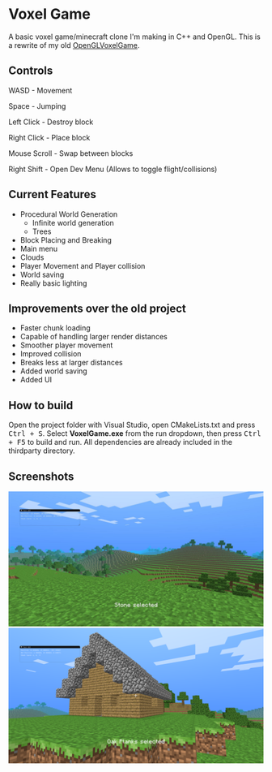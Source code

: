 # Voxel Game

A basic voxel game/minecraft clone I'm making in C++ and OpenGL.
This is a rewrite of my old [OpenGLVoxelGame](https://github.com/Werlog/OpenGLVoxelGame).

## Controls

WASD - Movement

Space - Jumping

Left Click - Destroy block

Right Click - Place block

Mouse Scroll - Swap between blocks

Right Shift - Open Dev Menu (Allows to toggle flight/collisions)

## Current Features

- Procedural World Generation
	- Infinite world generation
	- Trees
- Block Placing and Breaking
- Main menu
- Clouds
- Player Movement and Player collision
- World saving
- Really basic lighting

## Improvements over the old project

- Faster chunk loading
- Capable of handling larger render distances
- Smoother player movement
- Improved collision
- Breaks less at larger distances
- Added world saving
- Added UI

## How to build
Open the project folder with Visual Studio, open CMakeLists.txt and press <kbd>Ctrl + S</kbd>.
Select **VoxelGame.exe** from the run dropdown, then press <kbd>Ctrl + F5</kbd> to build and run.
All dependencies are already included in the thirdparty directory.

## Screenshots

![In-Game Screenshot](https://github.com/Werlog/VoxelGame/blob/1c354ab01821943649911ab68ea33b55d894ce40/screenshots/1.JPG)
![In-Game Screenshot](https://github.com/Werlog/VoxelGame/blob/1c354ab01821943649911ab68ea33b55d894ce40/screenshots/2.png)
